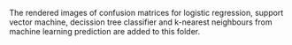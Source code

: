 The rendered images of confusion matrices for logistic regression, support vector machine, decission tree classifier and k-nearest neighbours from machine learning prediction are added to this folder.
